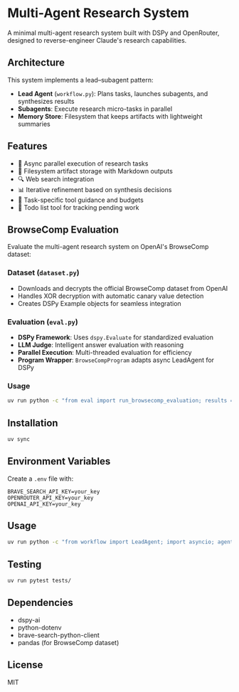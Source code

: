 # Multi-Agent Research System

A minimal multi-agent research system built with DSPy and OpenRouter, designed to reverse-engineer Claude's research capabilities.

## Architecture

This system implements a lead–subagent pattern:
- **Lead Agent** (`workflow.py`): Plans tasks, launches subagents, and synthesizes results
- **Subagents**: Execute research micro-tasks in parallel
- **Memory Store**: Filesystem that keeps artifacts with lightweight summaries

## Features

- 🔄 Async parallel execution of research tasks
- 🧠 Filesystem artifact storage with Markdown outputs
- 🔍 Web search integration
- 📊 Iterative refinement based on synthesis decisions
- 🎯 Task-specific tool guidance and budgets
- 📝 Todo list tool for tracking pending work

## BrowseComp Evaluation

Evaluate the multi-agent research system on OpenAI's BrowseComp dataset:

### Dataset (`dataset.py`)
- Downloads and decrypts the official BrowseComp dataset from OpenAI
- Handles XOR decryption with automatic canary value detection
- Creates DSPy Example objects for seamless integration

### Evaluation (`eval.py`)
- **DSPy Framework**: Uses `dspy.Evaluate` for standardized evaluation
- **LLM Judge**: Intelligent answer evaluation with reasoning
- **Parallel Execution**: Multi-threaded evaluation for efficiency
- **Program Wrapper**: `BrowseCompProgram` adapts async LeadAgent for DSPy

### Usage

```bash
uv run python -c "from eval import run_browsecomp_evaluation; results = run_browsecomp_evaluation(num_examples=20, num_threads=4); print(f'Accuracy: {results[\"accuracy\"]:.1f}%')"
```

## Installation

```bash
uv sync
```

## Environment Variables

Create a `.env` file with:
```
BRAVE_SEARCH_API_KEY=your_key
OPENROUTER_API_KEY=your_key
OPENAI_API_KEY=your_key
```

## Usage

```bash
uv run python -c "from workflow import LeadAgent; import asyncio; agent = LeadAgent(); print(asyncio.run(agent.aforward('Your research question here')))"
```

## Testing

```bash
uv run pytest tests/
```

## Dependencies

- dspy-ai
- python-dotenv
- brave-search-python-client
- pandas (for BrowseComp dataset)

## License

MIT
